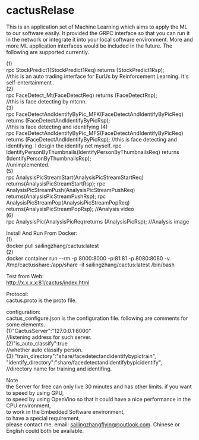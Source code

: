 # cactusRelase

This is an application set of Machine  Learning which aims to apply the ML to our software easily.  It provided the GRPC interface so that you can run it in the network or integrate it into   your local software environment. More and more ML application interfaces would be included in the future. The following are supported currently.  
    
(1)  
rpc StockPredict1(StockPredict1Req) returns (StockPredict1Rsp);  
//this is an  auto trading  interface  for EurUs  by    Reinforcement  Learning. It's self-entertainment .  
(2)  
rpc FaceDetect_Mt(FaceDetectReq) returns (FaceDetectRsp);  
//this is face detecting by mtcnn.  
(3)  
rpc FaceDetectAndIdentifyByPic_MFK(FaceDetectAndIdentifyByPicReq) returns (FaceDetectAndIdentifyByPicRsp);  
//this is face detecting and identifying
(4)  
rpc FaceDetectAndIdentifyByPic_MFS(FaceDetectAndIdentifyByPicReq) returns (FaceDetectAndIdentifyByPicRsp);
//this is face detecting and identifying. I desgin the identify net myself.
rpc IdentifyPersonByThumbnails(IdentifyPersonByThumbnailsReq) returns (IdentifyPersonByThumbnailsRsp);  
//unimplemented.  
(5)  
rpc AnalysisPicStreamStart(AnalysisPicStreamStartReq) returns(AnalysisPicStreamStartRsp);
rpc AnalysisPicStreamPush(AnalysisPicStreamPushReq) returns(AnalysisPicStreamPushRsp);
rpc AnalysisPicStreamPop(AnalysisPicStreamPopReq) returns(AnalysisPicStreamPopRsp);
//Analysis video  
(6)  
rpc AnalysisPic(AnalysisPicReq)returns (AnalysisPicRsp);
//Analysis image


Install And Run From Docker:  
(1)  
docker pull sailingzhang/cactus:latest  
(2)  
docker container run --rm -p 8000:8000 -p:81:81 -p 8080:8080  -v /tmp/cactusshare:/app/share -it sailingzhang/cactus:latest  /bin/bash 


Test from Web:  
http://x.x.x.x:81/cactus/index.html


Protocol:  
cactus.proto  is the proto file.   


configuration:  
cactus_configure.json is the configuration file. following are comments for some  elements.  
(1)"CactusServer":"127.0.0.1:8000"  
//listening address for such server.  
(2)"is_auto_classify":true  
//whether auto classify person.  
(3)        "train_directory":"share/facedetectandidentifybypictrain",  
        "identify_directory":"share/facedetectandidentifybypicidentify",  
//directory name for training and identifing.  

Note  
the Server for free can only live 30 minutes and has other limits. 
if you want  
to speed by using GPU,  
to speed by using OpenVino so that it could have a nice performance in the CPU environment,    
to work in the Embedded Software environment,    
to have a special requirement,   
please contact me.  email: sailingzhangflying@outlook.com.   Chinese or English could both be available.   

